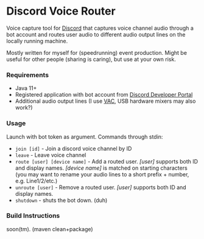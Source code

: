 # Discord Voice Router

Voice capture tool for [Discord](https://discord.com/) that captures voice channel audio 
through a bot account and routes user audio to
different audio output lines on the locally running machine.

Mostly written for myself for (speedrunning) event production.
Might be useful for other people (sharing is caring), but use at your own risk.

### Requirements

- Java 11+
- Registered application with bot account from
  [Discord Developer Portal](https://discord.com/developers/applications)
- Additional audio output lines
  (I use [VAC](https://vac.muzychenko.net/en/download.htm), 
  USB hardware mixers may also work?)

### Usage

Launch with bot token as argument. Commands through stdin:

- `join [id]` - Join a discord voice channel by ID
- `leave` - Leave voice channel
- `route [user] [device name]` - Add a routed user.
  *\[user\]* supports both ID and display names.
  *\[device name\]* is matched on starting characters
  (you may want to rename your audio lines to a short prefix + number, e.g. Line1/2/etc.)
- `unroute [user]` - Remove a routed user.
  *\[user\]* supports both ID and display names.
- `shutdown` - shuts the bot down. (duh)

### Build Instructions

soon(tm). (maven clean+package)